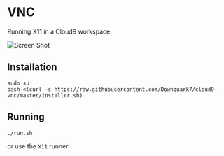 VNC
===

Running X11 in a Cloud9 workspace.

![Screen Shot](screenshot.png)

Installation
------------

    sudo su
    bash <(curl -s https://raw.githubusercontent.com/Downquark7/cloud9-vnc/master/installer.sh)

Running
-------

    ./run.sh
    
or use the `X11` runner.
